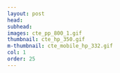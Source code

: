 ```yaml
---
layout: post
head: 
subhead: 
images: cte_pp_800_1.gif
thumbnail: cte_hp_350.gif
m-thumbnail: cte_mobile_hp_332.gif
col: 1
order: 25
---
```

